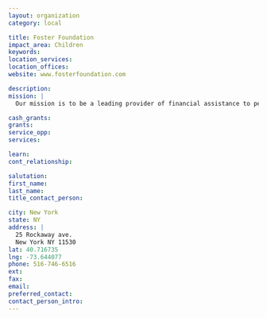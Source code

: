 ```yaml
---
layout: organization
category: local

title: Foster Foundation
impact_area: Children
keywords: 
location_services: 
location_offices: 
website: www.fosterfoundation.com

description: 
mission: |
  Our mission is to be a leading provider of financial assistance to pediatric cancer research programs, and help accelerate the development of new and improved treatments for children suffering with cancer.

cash_grants: 
grants: 
service_opp: 
services: 

learn: 
cont_relationship: 

salutation: 
first_name: 
last_name: 
title_contact_person: 

city: New York
state: NY
address: |
  25 Rockaway ave.  
  New York NY 11530
lat: 40.716735
lng: -73.644077
phone: 516-746-6516
ext: 
fax: 
email: 
preferred_contact: 
contact_person_intro: 
---
```

